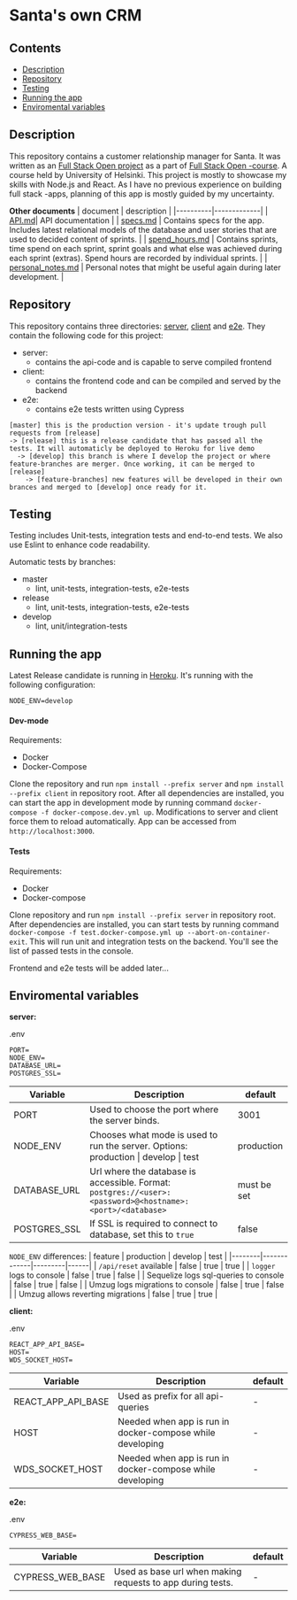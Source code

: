 # Santa's own CRM

## Contents

- [Description](#description)
- [Repository](#repository)
- [Testing](#testing)
- [Running the app](#running-the-app)
- [Enviromental variables](#enviromental-variables)

## Description

This repository contains a customer relationship manager for Santa. It was written as an [Full Stack Open project](https://github.com/FullStack-HY/misc/blob/main/harjoitustyo.md) as a part of [Full Stack Open -course](https://fullstackopen.com/). A course held by University of Helsinki. This project is mostly to showcase my skills with Node.js and React. As I have no previous experience on building full stack -apps, planning of this app is mostly guided by my uncertainty. 

**Other documents**
| document | description |
|----------|-------------|
| [API.md](Docs/API.md)| API documentation |
| [specs.md](Docs/specs.md) | Contains specs for the app. Includes latest relational models of the database and user stories that are used to decided content of sprints. |
| [spend_hours.md](Docs/spend_hours.md) | Contains sprints, time spend on each sprint, sprint goals and what else was achieved during each sprint (extras). Spend hours are recorded by individual sprints. |
| [personal_notes.md](Docs/personal_notes.md) | Personal notes that might be useful again during later development. |

## Repository

This repository contains three directories: [server](server), [client](client) and [e2e](e2e). They contain the following code for this project:

- server:
  - contains the api-code and is capable to serve compiled frontend
- client:
  - contains the frontend code and can be compiled and served by the backend
- e2e:
  - contains e2e tests written using Cypress

```
[master] this is the production version - it's update trough pull requests from [release]
-> [release] this is a release candidate that has passed all the tests. It will automaticly be deployed to Heroku for live demo
  -> [develop] this branch is where I develop the project or where feature-branches are merger. Once working, it can be merged to [release]
    -> [feature-branches] new features will be developed in their own brances and merged to [develop] once ready for it. 
```

## Testing

Testing includes Unit-tests, integration tests and end-to-end tests. We also use Eslint to enhance code readability.

Automatic tests by branches:
- master
  - lint, unit-tests, integration-tests, e2e-tests
- release
  - lint, unit-tests, integration-tests, e2e-tests
- develop
  - lint, unit/integration-tests

## Running the app

Latest Release candidate is running in [Heroku](https://glacial-shore-58496.herokuapp.com/). It's running with the following configuration:

```
NODE_ENV=develop
```

#### Dev-mode

Requirements:
- Docker
- Docker-Compose

Clone the repository and run `npm install --prefix server` and `npm install --prefix client` in repository root. After all dependencies are installed, you can start the app in development mode by running command `docker-compose -f docker-compose.dev.yml up`. Modifications to server and client force them to reload automatically. App can be accessed from `http://localhost:3000`. 

#### Tests

Requirements:
- Docker
- Docker-compose

Clone repository and run `npm install --prefix server` in repository root. After dependencies are installed, you can start tests by running command `docker-compose -f test.docker-compose.yml up --abort-on-container-exit`. This will run unit and integration tests on the backend. You'll see the list of passed tests in the console. 

Frontend and e2e tests will be added later...


## Enviromental variables

**server:**

.env
```
PORT=
NODE_ENV=
DATABASE_URL=
POSTGRES_SSL=
```
|Variable| Description | default |
|--------|-------------|---------|
|PORT    | Used to choose the port where the server binds. | 3001 |
|NODE_ENV| Chooses what mode is used to run the server. Options: production \| develop \| test | production |
|DATABASE_URL | Url where the database is accessible. Format: `postgres://<user>:<password>@<hostname>:<port>/<database>` | must be set |
|POSTGRES_SSL | If SSL is required to connect to database, set this to `true` | false |

`NODE_ENV` differences:
| feature | production | develop | test |
|--------|-------------|---------|------|
| `/api/reset` available | false | true | true |
| `logger` logs to console | false | true | false |
| Sequelize logs sql-queries to console | false | true | false |
| Umzug logs migrations to console | false | true | false |
| Umzug allows reverting migrations | false | true | true |

**client:**

.env
```
REACT_APP_API_BASE=
HOST=
WDS_SOCKET_HOST=
```
| Variable | Description | default |
|----------|-------------|---------|
|REACT_APP_API_BASE| Used as prefix for all api-queries | - |
|HOST | Needed when app is run in docker-compose while developing | - |
|WDS_SOCKET_HOST | Needed when app is run in docker-compose while developing | - |

**e2e:**

.env
```
CYPRESS_WEB_BASE=
```
| Variable | Description | default |
|---------|-------------|-------|
|CYPRESS_WEB_BASE| Used as base url when making requests to app during tests. | - |

